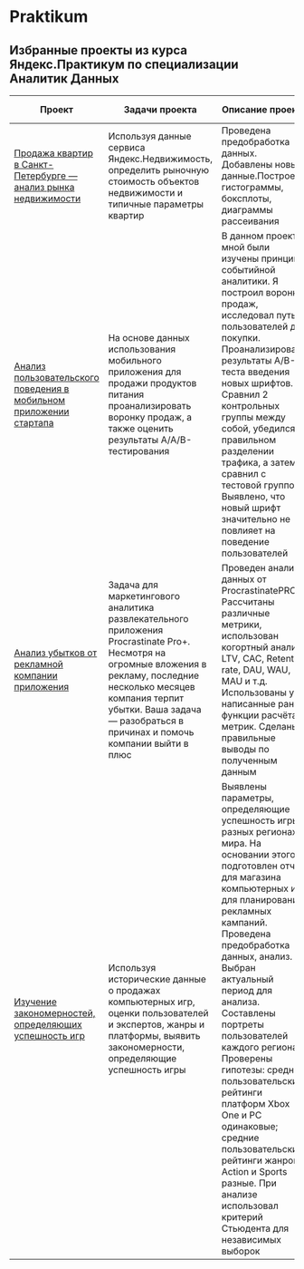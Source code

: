 # Praktikum
## Избранные проекты из курса Яндекс.Практикум по специализации Аналитик Данных

Проект | Задачи проекта | Описание проекта | Что было использовано
--- | --- | --- | ---
[ Продажа квартир в Санкт-Петербурге — анализ рынка недвижимости](https://github.com/nikolaykydr/praktikum/tree/main/Apartment%20projects)| Используя данные сервиса Яндекс.Недвижимость, определить рыночную стоимость объектов недвижимости и типичные параметры квартир | Проведена предобработка данных. Добавлены новые данные.Построены гистограммы, боксплоты, диаграммы рассеивания | Pandas, Matplotlib, Numpy
[ Анализ пользовательского поведения в мобильном приложении стартапа ](https://github.com/nikolaykydr/praktikum/tree/main/AB%20testing) | На основе данных использования мобильного приложения для продажи продуктов питания проанализировать воронку продаж, а также оценить результаты A/A/B-тестирования | В данном проекте мной были изучены принципы событийной аналитики. Я построил воронку продаж, исследовал путь пользователей до покупки. Проанализировал результаты A/B-теста введения новых шрифтов. Сравнил 2 контрольных группы между собой, убедился в правильном разделении трафика, а затем сравнил с тестовой группой Выявлено, что новый шрифт значительно не повлияет на поведение пользователей|  Pandas, Matplotlib, Numpy, Seaborn, Plotly, A/B-тест
[ Анализ убытков от рекламной компании приложения](https://github.com/nikolaykydr/praktikum/tree/main/Advert_company) | Задача для маркетингового аналитика развлекательного приложения Procrastinate Pro+. Несмотря на огромные вложения в рекламу, последние несколько месяцев компания терпит убытки. Ваша задача — разобраться в причинах и помочь компании выйти в плюс | Проведен анализ данных от ProcrastinatePRO+. Рассчитаны различные метрики, использован когортный анализ: LTV, CAC, Retention rate, DAU, WAU, MAU и т.д. Использованы уже написанные ранее функции расчёта метрик. Сделаны правильные выводы по полученным данным |  Pandas, Matplotlib, Numpy, Статистический тест, кагортный анализ
[Изучение закономерностей, определяющих успешность игр ](https://github.com/nikolaykydr/praktikum/tree/main/AB%20testing) | Используя исторические данные о продажах компьютерных игр, оценки пользователей и экспертов, жанры и платформы, выявить закономерности, определяющие успешность игры  | Выявлены параметры, определяющие успешность игры в разных регионах мира. На основании этого подготовлен отчет для магазина компьютерных игр для планирования рекламных кампаний. Проведена предобработка данных, анализ. Выбран актуальный период для анализа. Составлены портреты пользователей каждого региона. Проверены гипотезы: средние пользовательские рейтинги платформ Xbox One и PC одинаковые; средние пользовательские рейтинги жанров Action и Sports разные. При анализе использовал критерий Стьюдента для независимых выборок|  Pandas, Matplotlib, Numpy,